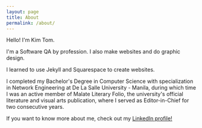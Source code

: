 ```yaml
---
layout: page
title: About
permalink: /about/
---
```


<p>Hello! I'm Kim Tom.</p>

<p>I'm a Software QA by profession. I also make websites and do graphic design.</p>

<p>I learned to use Jekyll and Squarespace to create websites.</p>

<p>I completed my Bachelor's Degree in Computer Science with specialization in Network Engineering at De La Salle University - Manila, during which time I was an active member of Malate Literary Folio, the university's official literature and visual arts publication, where I served as Editor-in-Chief for two consecutive years.</p>

<p>If you want to know more about me, check out my <a href="https://linkedin.com/in/{{site.linkedin}}" target="_blank">LinkedIn profile!</a></p>